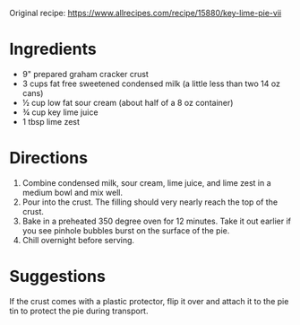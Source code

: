Original recipe: https://www.allrecipes.com/recipe/15880/key-lime-pie-vii

# Ingredients

- 9" prepared graham cracker crust
- 3 cups fat free sweetened condensed milk (a little less than two 14 oz cans)
- ½ cup low fat sour cream (about half of a 8 oz container)
- ¾ cup key lime juice
- 1 tbsp lime zest

# Directions

1. Combine condensed milk, sour cream, lime juice, and lime zest in a medium bowl and mix well.
1. Pour into the crust. The filling should very nearly reach the top of the crust.
1. Bake in a preheated 350 degree oven for 12 minutes. Take it out earlier if you see pinhole bubbles burst on the surface of the pie.
1. Chill overnight before serving.

# Suggestions

If the crust comes with a plastic protector, flip it over and attach it to the pie tin to protect the pie during transport.
